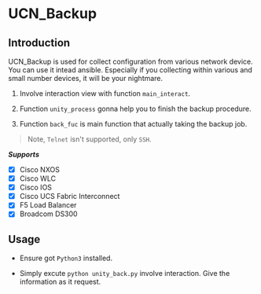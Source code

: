 # UCN_Backup

## Introduction

UCN_Backup is used for collect configuration from various network device. You can use it intead ansible. Especially if you collecting within various and small number devices, it will be your nightmare.

1. Involve interaction view with function `main_interact`.

2. Function `unity_process` gonna help you to finish the backup procedure.

3. Function `back_fuc` is main function that actually taking the backup job. 

> Note, `Telnet` isn't supported, only `SSH`.

***Supports***

- [x] Cisco NXOS
- [x] Cisco WLC
- [x] Cisco IOS
- [x] Cisco UCS Fabric Interconnect
- [x] F5 Load Balancer
- [x] Broadcom DS300

## Usage

- Ensure got `Python3` installed.

- Simply excute `python unity_back.py`  involve interaction. Give the information as it request.


